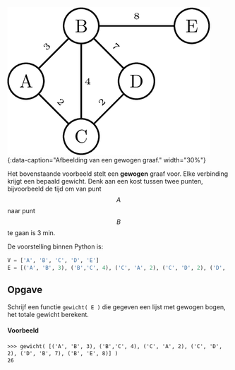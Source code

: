 ![Een gewogen graaf](media/gewogen_graaf.png "Een gewogen graaf"){:data-caption="Afbeelding van een gewogen graaf." width="30%"}

Het bovenstaande voorbeeld stelt een **gewogen** graaf voor. Elke verbinding krijgt een bepaald gewicht. Denk aan een kost tussen twee punten, bijvoorbeeld de tijd om van punt $$A$$ naar punt $$B$$ te gaan is 3 min.

De voorstelling binnen Python is:

```python
V = ['A', 'B', 'C', 'D', 'E']
E = [('A', 'B', 3), ('B','C', 4), ('C', 'A', 2), ('C', 'D', 2), ('D', 'B', 7), ('B', 'E', 8)]
```

## Opgave

Schrijf een functie `gewicht( E )` die gegeven een lijst met gewogen bogen, het totale gewicht berekent.

#### Voorbeeld
```
>>> gewicht( [('A', 'B', 3), ('B','C', 4), ('C', 'A', 2), ('C', 'D', 2), ('D', 'B', 7), ('B', 'E', 8)] )
26
```

